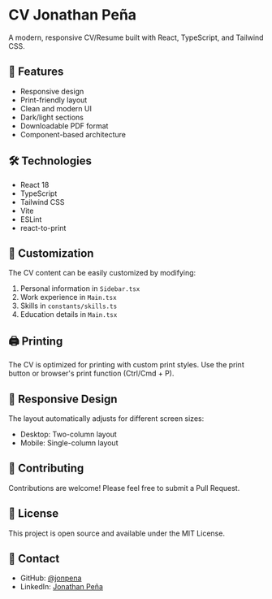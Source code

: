 # CV Jonathan Peña

A modern, responsive CV/Resume built with React, TypeScript, and Tailwind CSS.

## 🚀 Features

- Responsive design
- Print-friendly layout
- Clean and modern UI
- Dark/light sections
- Downloadable PDF format
- Component-based architecture

## 🛠️ Technologies

- React 18
- TypeScript
- Tailwind CSS
- Vite
- ESLint
- react-to-print

## 🎨 Customization

The CV content can be easily customized by modifying:

1. Personal information in `Sidebar.tsx`
2. Work experience in `Main.tsx`
3. Skills in `constants/skills.ts`
4. Education details in `Main.tsx`

## 🖨️ Printing

The CV is optimized for printing with custom print styles. Use the print button or browser's print function (Ctrl/Cmd + P).

## 📱 Responsive Design

The layout automatically adjusts for different screen sizes:

- Desktop: Two-column layout
- Mobile: Single-column layout

## 🤝 Contributing

Contributions are welcome! Please feel free to submit a Pull Request.

## 📝 License

This project is open source and available under the MIT License.

## 👤 Contact

- GitHub: [@jonpena](https://github.com/jonpena)
- LinkedIn: [Jonathan Peña](https://www.linkedin.com/in/jonpeña)
